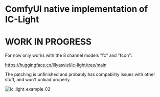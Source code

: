 # ComfyUI native implementation of IC-Light

# WORK IN PROGRESS

For now only works with the 8 channel models "fc" and "fcon":

https://huggingface.co/lllyasviel/ic-light/tree/main

The patching is unfinished and probably has compability issues with other stuff, and won't unload properly.


![ic_light_example_02](https://github.com/kijai/ComfyUI-IC-Light/assets/40791699/14891cb8-b798-4136-a8b4-ac97f97bf14d)
